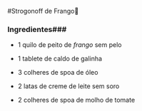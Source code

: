 #Strogonoff de Frango:chicken:

### Ingredientes###

- 1 quilo de peito de _frango_ sem pelo


- 1 tablete de caldo de galinha
- 3 colheres de spoa de óleo
- 2 latas de creme de leite sem soro
- 2 colheres de spoa de molho de tomate



## 



